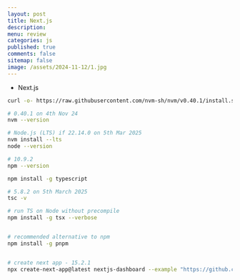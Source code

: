```yaml
---
layout: post
title: Next.js 
description: 
menu: review
categories: js 
published: true 
comments: false     
sitemap: false
image: /assets/2024-11-12/1.jpg
---
```


<!-- [![alt text](/assets/2025-01-13/5.jpg "email"){:width="500px"}](/assets/2025-01-13/5.jpg)  -->


- Next.js

```bash
curl -o- https://raw.githubusercontent.com/nvm-sh/nvm/v0.40.1/install.sh | bash

# 0.40.1 on 4th Nov 24
nvm --version

# Node.js (LTS) if 22.14.0 on 5th Mar 2025 
nvm install --lts
node --version

# 10.9.2
npm --version

npm install -g typescript

# 5.8.2 on 5th March 2025
tsc -v

# run TS on Node without precompile
npm install -g tsx --verbose


# recommended alternative to npm
npm install -g pnpm


# create next app - 15.2.1
npx create-next-app@latest nextjs-dashboard --example "https://github.com/vercel/next-learn/tree/main/dashboard/starter-example" --use-pnpm
```


